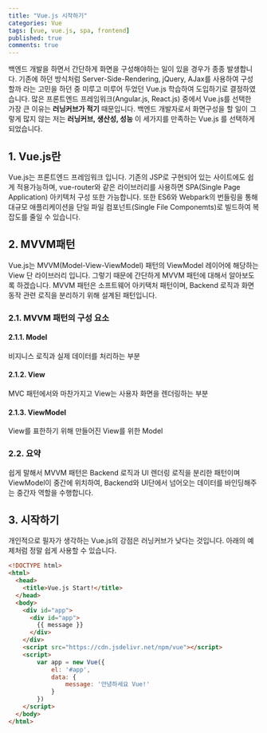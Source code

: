 ```yaml
---
title: "Vue.js 시작하기"
categories: Vue
tags: [vue, vue.js, spa, frontend]
published: true
comments: true
---
```




백엔드 개발을 하면서 간단하게 화면을 구성해야하는 일이 있을 경우가 종종 발생합니다. 기존에 하던 방식처럼 Server-Side-Rendering, jQuery, AJax를 사용하여 구성할까 라는 고민을 하던 중 미루고 미루어 두었던 Vue.js 학습하여 도입하기로 결정하였습니다. 많은 프론트엔드 프레임워크(Angular.js, React.js) 중에서 Vue.js를 선택한 가장 큰 이유는 **러닝커브가 적기** 때문입니다. 백엔드 개발자로서 화면구성을 할 일이 그렇게 많지 않는 저는 **러닝커브, 생산성, 성능** 이 세가지를 만족하는 Vue.js 를 선택하게 되었습니다.



## 1. Vue.js란

Vue.js는 프론트엔드 프레임워크 입니다. 기존의 JSP로 구현되어 있는 사이트에도 쉽게 적용가능하며, vue-router와 같은 라이브러리를 사용하면 SPA(Single Page Application) 아키텍처 구성 또한 가능합니다. 또한 ES6와 Webpark의 번들링을 통해 대규모 애플리케이션을 단일 파일 컴포넌트(Single File Componemts)로 빌드하여 복잡도를 줄일 수 있습니다.



## 2. MVVM패턴

Vue.js는 MVVM(Model-View-ViewModel) 패턴의 ViewModel 레이어에 해당하는 View 단 라이브러리 입니다. 그렇기 때문에 간단하게 MVVM 패턴에 대해서 알아보도록 하겠습니다. MVVM 패턴은 소프트웨어 아키택처 패턴이며, Backend 로직과 화면 동작 관련 로직을 분리하기 위해 설계된 패턴입니다.

### 2.1. MVVM 패턴의 구성 요소

#### 2.1.1. Model

비지니스 로직과 실제 데이터를 처리하는 부분

#### 2.1.2. View

MVC 패턴에서와 마찬가지고 View는 사용자 화면을 렌더링하는 부분

#### 2.1.3. ViewModel

View를 표한하기 위해 만들어진 View를 위한 Model

### 2.2. 요약

쉽게 말해서 MVVM 패턴은 Backend 로직과 UI 렌더링 로직을 분리한 패턴이며 ViewModel이 중간에 위치하여, Backend와 UI단에서 넘어오는 데이터를 바인딩해주는 중간자 역할을 수행합니다.



## 3. 시작하기

개인적으로 필자가 생각하는 Vue.js의 강점은 러닝커브가 낮다는 것입니다. 아래의 예제처럼 정말 쉽게 사용할 수 있습니다.

```html
<!DOCTYPE html>
<html>
  <head>
    <title>Vue.js Start!</title>
  </head>
  <body>
    <div id="app">
	  <div id="app">
        {{ message }}
      </div>
    </div>
    <script src="https://cdn.jsdelivr.net/npm/vue"></script>
    <script>
        var app = new Vue({
            el: '#app',
            data: {
                message: '안녕하세요 Vue!'
            }
        })
    </script>
  </body>
</html>
```

